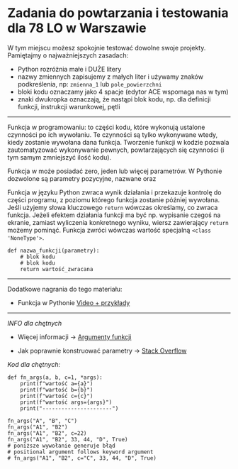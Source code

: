 # Zadania do powtarzania i testowania dla 78 LO w Warszawie

W tym miejscu możesz spokojnie testować dowolne swoje projekty. Pamiętajmy o najważniejszych zasadach:

* Python rozróżnia małe i DUŻE litery
* nazwy zmiennych zapisujemy z małych liter i używamy znaków podkreślenia, np: `zmienna_1` lub `pole_powierzchni`
* bloki kodu oznaczamy jako 4 spacje (edytor ACE wspomaga nas w tym)
* znaki dwukropka oznaczają, że nastąpi blok kodu, np. dla definicji funkcji, instrukcji warunkowej, pętli

----
Funkcja w programowaniu: to części kodu, które wykonują ustalone czynności po ich wywołaniu. Te czynności są tylko wykonywane wtedy, kiedy zostanie wywołana dana funkcja. Tworzenie funkcji w kodzie pozwala zautomatyzować wykonywanie pewnych, powtarzających się czynności (i tym samym zmniejszyć ilość kodu).

Funkcja w może posiadać zero, jeden lub więcej parametrów. W Pythonie dozwolone są parametry pozycyjne, nazwane oraz

Funkcja w języku Python zwraca wynik działania i przekazuje kontrolę do części programu, z poziomu którego funkcja zostanie później wywołana. Jeśli użyjemy słowa kluczowego `return` wówczas określamy, co zwraca funkcja. Jeżeli efektem działania funkcji ma być np. wypisanie czegoś na ekranie, zamiast wyliczenia konkretnego wyniku, wiersz zawierający `return` możemy pominąć. Funkcja zwróci wówczas wartość specjalną `<class 'NoneType'>`.

```
def nazwa_funkcji(parametry):
    # blok kodu
    # blok kodu
    return wartość_zwracana
```

----

Dodatkowe nagrania do tego materiału:


* Funkcja w Pythonie [Video + przykłady](https://python.szkola.pl/module/modul-4-funkcje-w-pythonie/)


----

*INFO dla chętnych*

* Więcej informacji -> [Argumenty funkcji](https://pl.wikibooks.org/wiki/Zanurkuj_w_Pythonie/Argumenty_opcjonalne_i_nazwane)

* Jak poprawnie konstruować parametry -> [Stack Overflow](https://stackoverflow.com/questions/16932825/why-cant-non-default-arguments-follow-default-arguments)

*Kod dla chętnych:*

```
def fn_args(a, b, c=1, *args):
    print(f"wartość a={a}")
    print(f"wartość b={b}")
    print(f"wartość c={c}")
    print(f"wartość args={args}")
    print("----------------------")

fn_args("A", "B", "C")
fn_args("A1", "B2")
fn_args("A1", "B2", c=22)
fn_args("A1", "B2", 33, 44, "D", True)
# poniższe wywołanie generuje błąd
# positional argument follows keyword argument
# fn_args("A1", "B2", c="C", 33, 44, "D", True)
```
